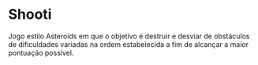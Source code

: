 # Shooti

Jogo estilo Asteroids em que o objetivo é destruir e desviar de obstáculos de dificuldades variadas na ordem estabelecida a fim de alcançar a maior pontuação possível.
